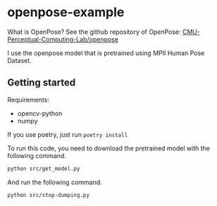 # openpose-example

What is OpenPose? See the github repository of OpenPose: [CMU-Perceptual-Computing-Lab/openpose][openpose]

I use the openpose model that is pretrained using MPII Human Pose Dataset.

## Getting started

Requirements:

- opencv-python
- numpy

If you use poetry, just run `poetry install`

To run this code, you need to download the pretrained model with the following command.

```sh
python src/get_model.py
```

And run the following command.

```sh
python src/stop-dumping.py
```

[openpose]: https://github.com/CMU-Perceptual-Computing-Lab/openpose

